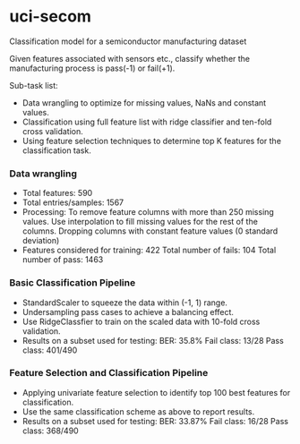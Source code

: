 # uci-secom
Classification model for a semiconductor manufacturing dataset


Given features associated with sensors etc., classify whether the manufacturing process is pass(-1) or fail(+1).

Sub-task list: 
- Data wrangling to optimize for missing values, NaNs and constant values.
- Classification using full feature list with ridge classifier and ten-fold cross validation.
- Using feature selection techniques to determine top K features for the classification task.

### Data wrangling

- Total features: 590
- Total entries/samples: 1567
- Processing: To remove feature columns with more than 250 missing 	values.
	Use interpolation to fill missing values for the rest of the columns.
	Dropping columns with constant feature values (0 standard deviation)
- Features considered for training: 422
  Total number of fails: 104
  Total number of pass: 1463

### Basic Classification Pipeline
- StandardScaler to squeeze the data within (-1, 1) range.
- Undersampling pass cases to achieve a balancing effect.
- Use RidgeClassfier to train on the scaled data with 10-fold cross validation.
- Results on a subset used for testing: 
	BER: 35.8%
	Fail class: 13/28
	Pass class: 401/490

### Feature Selection and Classification Pipeline
- Applying univariate feature selection to identify top 100 best features for classification.
- Use the same classification scheme as above to report results.
- Results on a subset used for testing: 
	BER: 33.87%
	Fail class: 16/28
	Pass class: 368/490


